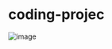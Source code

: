 # coding-projec
![image](https://github.com/AlokTiwari5/Unit-conversions/assets/123202612/70a000e9-619f-4c1a-9cca-f1073212517d)
